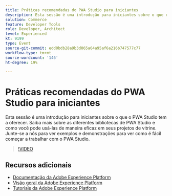 ```yaml
---
title: Práticas recomendadas do PWA Studio para iniciantes
description: Esta sessão é uma introdução para iniciantes sobre o que o PWA Studio tem a oferecer. Saiba mais sobre as diferentes bibliotecas de PWA Studio e como você pode usá-las de maneira eficaz em seus projetos de vitrine. Junte-se a nós para ver exemplos e demonstrações para ver como é fácil começar a trabalhar com o PWA Studio.
solution: Commerce
feature: Developer Tools
role: Developer, Architect
level: Experienced
kt: 9199
type: Event
source-git-commit: edd0bdb28a9b3d065a64a95af6a216b747577c77
workflow-type: tm+mt
source-wordcount: '146'
ht-degree: 19%

---
```


# Práticas recomendadas do PWA Studio para iniciantes

Esta sessão é uma introdução para iniciantes sobre o que o PWA Studio tem a oferecer.
Saiba mais sobre as diferentes bibliotecas de PWA Studio e como você pode usá-las de maneira eficaz em seus projetos de vitrine.
Junte-se a nós para ver exemplos e demonstrações para ver como é fácil começar a trabalhar com o PWA Studio.

>[!VIDEO](https://video.tv.adobe.com/v/337764/?quality=12&learn=on&hidetitle=true)

## Recursos adicionais

- [Documentação da Adobe Experience Platform](https://experienceleague.adobe.com/docs/experience-platform.html)
- [Visão geral da Adobe Experience Platform](https://experienceleague.adobe.com/docs/experience-platform/landing/home.html?lang=pt-BR)
- [Tutoriais da Adobe Experience Platform](https://experienceleague.adobe.com/docs/platform-learn/tutorials/overview.html?lang=pt-BR)
